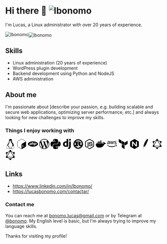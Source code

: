 # Hi there 👋 <img src="https://komarev.com/ghpvc/?username=lbonomo&label=Profile%20views&color=0e75b6&style=flat" alt="lbonomo" />

I'm Lucas, a Linux administrator with over 20 years of experience.

<img align="left" src="https://github-readme-stats.vercel.app/api/top-langs?username=lbonomo&show_icons=true&locale=en&layout=compact" alt="lbonomo" />

<img align="center" src="https://github-readme-stats.vercel.app/api?username=lbonomo&show_icons=true&locale=en" alt="lbonomo" />


## Skills

 - Linux administration (20 years of experience)
 - WordPress plugin development
 - Backend development using Python and NodeJS
 - AWS administration

## About me

I'm passionate about [describe your passion, e.g. building scalable and secure web applications, optimizing server performance, etc.] and always looking for new challenges to improve my skills.

### Things I enjoy working with

<!-- https://simpleicons.org/ -->

<p aling="center">
<img alt="linux" src="./assets/images/linux.svg" style="max-width: 100%;" height=32px;/>
<img alt="bash" src="./assets/images/gnubash.svg" style="max-width: 100%;" height=32px;/>
<img alt="php" src="./assets/images/php.svg" style="max-width: 100%;" height=32px;/>
<img alt="wordpress" src="./assets/images/wordpress.svg" style="max-width: 100%;" height=32px;/>
<img alt="python" src="./assets/images/python.svg" style="max-width: 100%;" height=32px;/>
<img alt="django"  src="./assets/images/django.svg" style="max-width: 100%;" height=32px;/>
<img alt="rust" src="./assets/images/rust.svg" style="max-width: 100%;" height=32px;/>
<img alt="node.js" src="./assets/images/nodedotjs.svg" style="max-width: 100%;" height=32px;/>
<img alt="docker" src="./assets/images/docker.svg" style="max-width: 100%;" height=32px;/>
<img alt="aws" src="./assets/images/amazonaws.svg" style="max-width: 100%;" height=32px;/>
<img alt="terraform" src="./assets/images/terraform.svg" style="max-width: 100%;" height=32px;/>
<img alt="nginx" src="./assets/images/nginx.svg" style="max-width: 100%;" height=32px;/>
<img alt="apache" src="./assets/images/apache.svg" style="max-width: 100%;" height=32px;/>
<img alt="graphql" src="./assets/images/graphql.svg" style="max-width: 100%;" height=32px;/>
<img alt="graphql" src="./assets/images/graphql.svg" style="max-width: 100%;" height=32px;/>
</p>

<!--
<img alt="" src="./assets/images/" style="max-width: 100%;" height=32px;/>
<img alt="" src="./assets/images/" style="max-width: 100%;" height=32px;/>
-->

<!-- ## Projects

Here are some of my recent projects:

    [Project 1 name and link]
    [Project 2 name and link]
    [Project 3 name and link] 
-->

## Links
- https://www.linkedin.com/in/lbonomo/
- https://lucasbonomo.com/contactar/


### Contact me

You can reach me at bonomo.lucas@gmail.com or by Telegram at [@bonomo](https://t.me/lbonomo). My English level is basic, but I'm always trying to improve my language skills.

Thanks for visiting my profile!










<!-- 
<picture>
 <source media="(prefers-color-scheme: dark)" srcset="YOUR-DARKMODE-IMAGE">
 <source media="(prefers-color-scheme: light)" srcset="YOUR-LIGHTMODE-IMAGE">
 <img alt="YOUR-ALT-TEXT" src="YOUR-DEFAULT-IMAGE">
</picture> -->

